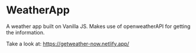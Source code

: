 # WeatherApp
A weather app built on Vanilla JS. Makes use of openweatherAPI for getting the information.

Take a look at: https://getweather-now.netlify.app/
